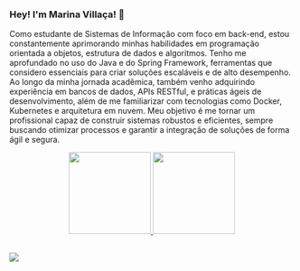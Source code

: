 ### Hey! I'm Marina Villaça! 👋

Como estudante de Sistemas de Informação com foco em back-end, estou constantemente aprimorando minhas habilidades em programação orientada a objetos, estrutura de dados e algoritmos. Tenho me aprofundado no uso do Java e do Spring Framework, ferramentas que considero essenciais para criar soluções escaláveis e de alto desempenho. Ao longo da minha jornada acadêmica, também venho adquirindo experiência em bancos de dados, APIs RESTful, e práticas ágeis de desenvolvimento, além de me familiarizar com tecnologias como Docker, Kubernetes e arquitetura em nuvem. Meu objetivo é me tornar um profissional capaz de construir sistemas robustos e eficientes, sempre buscando otimizar processos e garantir a integração de soluções de forma ágil e segura.


<p align="center">
<a href="https://github.com/marinavillaca">
  
<img height="145em" src="https://github-readme-stats-eight-theta.vercel.app/api?username=marinavillaca&show_icons=true&theme=dark&include_all_commits=true&count_private=true"/>
<img height="145em" src="https://github-readme-stats-eight-theta.vercel.app/api/top-langs/?username=marinavillaca&layout=compact&langs_count=8&theme=dark"/>
  
</a>
</p>


##
 
<div> 
  <a href="https://www.linkedin.com/in/marinavillaca/" target="_blank"><img src="https://img.shields.io/badge/-LinkedIn-%230077B5?style=for-the-badge&logo=linkedin&logoColor=white" target="_blank"></a>  
</div>

